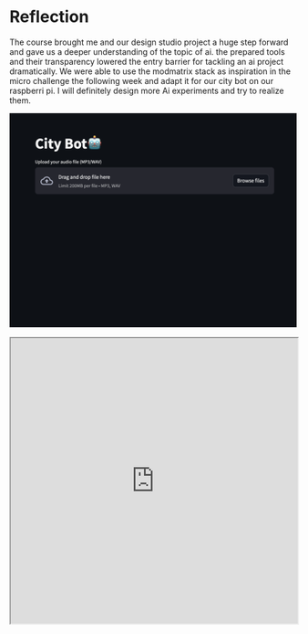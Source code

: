 # Reflection
The course brought me and our design studio project a huge step forward and gave us a deeper understanding of the topic of ai. the prepared tools and their transparency lowered the entry barrier for tackling an ai project dramatically. We were able to use the modmatrix stack as inspiration in the micro challenge the following week and adapt it for our city bot on our raspberri pi. I will definitely design more Ai experiments and try to realize them.

![](../../images/Bearbeitet/CityBot.png)

<iframe src="https://drive.google.com/drive/folders/16Fwfwts214tbNe_TgxYFemcpDY0XSb7i" width="100%" height="500px"></iframe>